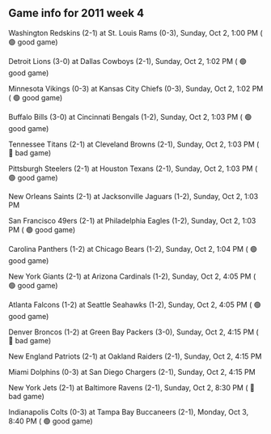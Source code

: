 ## Game info for 2011 week 4
Washington Redskins (2-1) at St. Louis Rams (0-3), Sunday, Oct 2, 1:00 PM (	:green_circle: good game)

Detroit Lions (3-0) at Dallas Cowboys (2-1), Sunday, Oct 2, 1:02 PM (	:green_circle: good game)

Minnesota Vikings (0-3) at Kansas City Chiefs (0-3), Sunday, Oct 2, 1:02 PM (	:green_circle: good game)

Buffalo Bills (3-0) at Cincinnati Bengals (1-2), Sunday, Oct 2, 1:03 PM (	:green_circle: good game)

Tennessee Titans (2-1) at Cleveland Browns (2-1), Sunday, Oct 2, 1:03 PM (	:red_circle: bad game)

Pittsburgh Steelers (2-1) at Houston Texans (2-1), Sunday, Oct 2, 1:03 PM (	:green_circle: good game)

New Orleans Saints (2-1) at Jacksonville Jaguars (1-2), Sunday, Oct 2, 1:03 PM

San Francisco 49ers (2-1) at Philadelphia Eagles (1-2), Sunday, Oct 2, 1:03 PM (	:green_circle: good game)

Carolina Panthers (1-2) at Chicago Bears (1-2), Sunday, Oct 2, 1:04 PM (	:green_circle: good game)



New York Giants (2-1) at Arizona Cardinals (1-2), Sunday, Oct 2, 4:05 PM (	:green_circle: good game)

Atlanta Falcons (1-2) at Seattle Seahawks (1-2), Sunday, Oct 2, 4:05 PM (	:green_circle: good game)

Denver Broncos (1-2) at Green Bay Packers (3-0), Sunday, Oct 2, 4:15 PM (	:red_circle: bad game)

New England Patriots (2-1) at Oakland Raiders (2-1), Sunday, Oct 2, 4:15 PM

Miami Dolphins (0-3) at San Diego Chargers (2-1), Sunday, Oct 2, 4:15 PM



New York Jets (2-1) at Baltimore Ravens (2-1), Sunday, Oct 2, 8:30 PM (	:red_circle: bad game)



Indianapolis Colts (0-3) at Tampa Bay Buccaneers (2-1), Monday, Oct 3, 8:40 PM (	:green_circle: good game)

